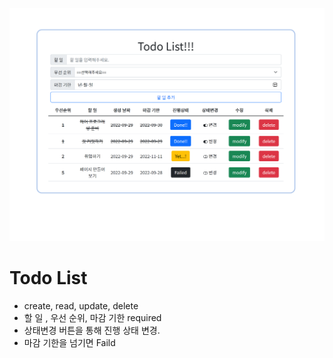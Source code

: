 ![image-20220930032814390](README.assets/image-20220930032814390.png)

# Todo List

- create, read, update, delete
- 할 일 , 우선 순위, 마감 기한 required
- 상태변경 버튼을 통해 진행 상태 변경.
- 마감 기한을 넘기면 Faild
